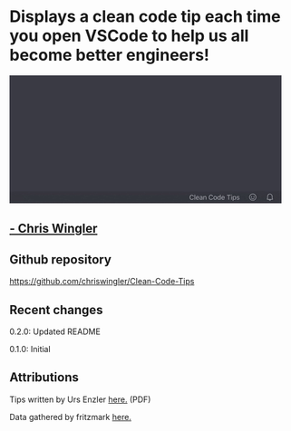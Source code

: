 # Displays a clean code tip each time you open VSCode to help us all become better engineers!

![Video of clean code tips popping up](../images/tips.gif "Tip popups!")

## [- Chris Wingler](https://chriswingler.github.io/)

## Github repository
https://github.com/chriswingler/Clean-Code-Tips

## Recent changes

0.2.0: Updated README

0.1.0: Initial

## Attributions

Tips written by Urs Enzler [here.](https://www.planetgeek.ch/wp-content/uploads/2014/11/Clean-Code-V2.4.pdf) (PDF)

Data gathered by fritzmark [here.](https://github.com/fritzmark/CleanCodeCheatSheetJson)